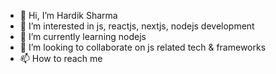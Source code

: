 - 👋 Hi, I’m Hardik Sharma
- 👀 I’m interested in js, reactjs, nextjs, nodejs development
- 🌱 I’m currently learning nodejs
- 💞️ I’m looking to collaborate on js related tech & frameworks
- 📫 How to reach me 

<!---
HardikSharma023/HardikSharma023 is a ✨ special ✨ repository because its `README.md` (this file) appears on your GitHub profile.
You can click the Preview link to take a look at your changes.
--->
